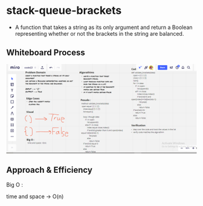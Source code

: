# stack-queue-brackets

* A function that takes a string as its only argument
and return a Boolean representing whether or not the brackets in the string are balanced.


## Whiteboard Process

![Image](./stack-queue-brackets.PNG)

## Approach & Efficiency

Big O :

time and space -> O(n)
